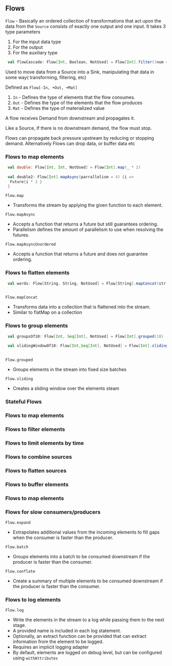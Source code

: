 ## Flows

                                                                                             
```Flow``` - Basically an ordered collection of transformations that act upon the data from the ```Source``` consists of exactly one 
output and one input. It takes 3 type parameters 

1. For the input data type 
2. For the output
3. For the auxiliary type

```scala
 val flowCascade: Flow[Int, Boolean, NotUsed] = Flow[Int].filter((num => num > 2)).map((num) => num % 2 == 0)
```

Used to move data from a Source into a Sink, manipulating that data in some way( transforming, filtering, etc)

Defined as ```Flow[-In, +Out, +Mat]```
1. ```In``` - Defines the type of elements that the flow consumes. 
2. ```Out``` - Defines the type of the elements that the flow produces
3. ```Mat``` - Defines the type of materialized value

A flow receives Demand from downstream and propagates it. 

Like a Source, If there is no downstream demand, the flow must stop. 

Flows can propagate back pressure upstream by reducing or stopping demand. Alternatively Flows can drop data, or buffer data etc


### Flows to map elements 

```scala
 val double: Flow[Int, Int, NotUsed] = Flow[Int].map(_ * 2)
 
 val double2: Flow[Int].mapAsync(parrallelism = 4) {i => 
  Future{i * 2 }
 }
```

```Flow.map```
* Transforms the stream by applying the given function to each element.

```Flow.mapAsync```
* Accepts a function that returns a future but still guarantees ordering. 
* Parallelism defines the amount of parallelism to use when resolving the futures. 

```Flow.mapAsyncUnordered```
* Accepts a function that returns a future and does not guarantee ordering. 

### Flows to flatten elements 
```scala
 val words: Flow[String, String, NotUsed] = Flow[String].mapConcat(str => str.split("\\s")).toVector
 
```

```Flow.mapConcat```
* Transforms data into a collection that is flattened into the stream. 
* Similar to flatMap on a collection

### Flows to group elements

```scala
 val groupsOf10: Flow[Int, Seq[Int], NotUsed] = Flow[Int].grouped(10)
 
 val slidingWindowOf10: Flow[Int,Seq[Int], NotUsed] = Flow[Int].sliding(10, step =1)
 
```

```Flow.grouped```
* Groups elements in the stream into fixed size batches

```Flow.sliding```

* Creates a sliding window over the elements steam


### Stateful Flows
 

### Flows to map elements 


### Flows to filter elements 


### Flows to limit  elements by time
 
 
### Flows to combine sources


### Flows to flatten sources


### Flows to buffer elements 


### Flows to map elements 


### Flows for slow consumers/producers

```Flow.expand```
* Extrapolates additional values from the incoming elements to fill gaps when the consumer is faster than the producer. 

```Flow.batch```
* Groups elements into a batch to be consumed downstream if the producer is faster than the consumer. 

```Flow.conflate```
* Create a summary of multiple elements to be consumed downstream if the producer is faster than the consumer. 


### Flows to log elements

```Flow.log```
* Write the elements in the stream to a log while passing them to the next stage. 
* A provided name is included in each log statement. 
* Optionally, an extract function can be provided that can extract information from the element to be logged. 
* Requires an implicit logging adapter 
* By default, elements are logged on debug level, but can be configured using ```withAttributes```